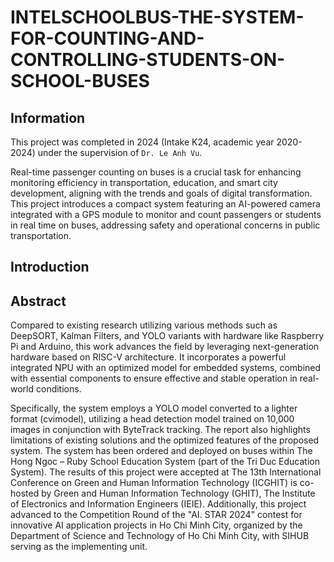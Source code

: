 # INTELSCHOOLBUS-THE-SYSTEM-FOR-COUNTING-AND-CONTROLLING-STUDENTS-ON-SCHOOL-BUSES

## Information
This project was completed in 2024 (Intake K24, academic year 2020-2024) under the supervision of `Dr. Le Anh Vu`.

Real-time passenger counting on buses is a crucial task for enhancing monitoring efficiency in transportation, education, and smart city development, aligning with the trends and goals of digital transformation. This project introduces a compact system featuring an AI-powered camera integrated with a GPS module to monitor and count passengers or students in real time on buses, addressing safety and operational concerns in public transportation.

## Introduction

## Abstract

Compared to existing research utilizing various methods such as DeepSORT, Kalman Filters, and YOLO variants with hardware like Raspberry Pi and Arduino, this work advances the field by leveraging next-generation hardware based on RISC-V architecture. It incorporates a powerful integrated NPU with an optimized model for embedded systems, combined with essential components to ensure effective and stable operation in real-world conditions.

Specifically, the system employs a YOLO model converted to a lighter format (cvimodel), utilizing a head detection model trained on 10,000 images in conjunction with ByteTrack tracking. The report also highlights limitations of existing solutions and the optimized features of the proposed system.
The system has been ordered and deployed on buses within The Hong Ngoc – Ruby School Education System (part of the Tri Duc Education System). The results of this project were accepted at The 13th International Conference on Green and Human Information Technology (ICGHIT) is co-hosted by Green and Human Information Technology (GHIT), The Institute of Electronics and Information Engineers (IEIE). Additionally, this project advanced to the Competition Round of the "AI. STAR 2024" contest for innovative AI application projects in Ho Chi Minh City, organized by the Department of Science and Technology of Ho Chi Minh City, with SIHUB serving as the implementing unit.

